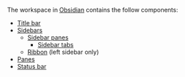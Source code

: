 The workspace in [Obsidian](Obsidian.md) contains the follow components:

- [Title bar](Title%20bar.md)
- [Sidebars](Sidebar.md)
	- [Sidebar panes](Sidebar#Panes)
		- [Sidebar tabs](Sidebar#Tabs)
	- [Ribbon](Ribbon.md) (left sidebar only)
- [Panes](Pane%20layout)
- [Status bar](Status%20bar.md)
